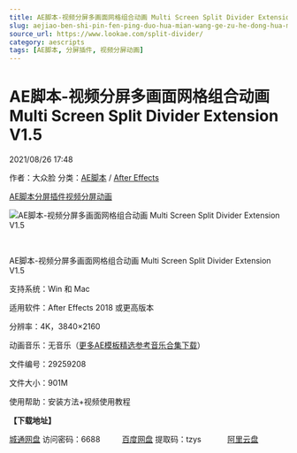 ```yaml
---
title: AE脚本-视频分屏多画面网格组合动画 Multi Screen Split Divider Extension V1.5
slug: aejiao-ben-shi-pin-fen-ping-duo-hua-mian-wang-ge-zu-he-dong-hua-multi-screen-split-divider-extension-v1-5
source_url: https://www.lookae.com/split-divider/
category: aescripts
tags: [AE脚本, 分屏插件, 视频分屏动画]
---
```

# AE脚本-视频分屏多画面网格组合动画 Multi Screen Split Divider Extension V1.5

2021/08/26 17:48

作者：大众脸
分类：[AE脚本](https://www.lookae.com/after-effects/aescripts/) / [After Effects](https://www.lookae.com/after-effects/)

[AE脚本](https://www.lookae.com/tag/ae%e8%84%9a%e6%9c%ac/)[分屏插件](https://www.lookae.com/tag/%e5%88%86%e5%b1%8f%e6%8f%92%e4%bb%b6/)[视频分屏动画](https://www.lookae.com/tag/%e8%a7%86%e9%a2%91%e5%88%86%e5%b1%8f%e5%8a%a8%e7%94%bb/)

![AE脚本-视频分屏多画面网格组合动画 Multi Screen Split Divider Extension V1.5](https://www.lookae.com/wp-content/uploads/2021/08/Multi-Screen-Split-Divider-Extension.jpg "AE脚本-视频分屏多画面网格组合动画 Multi Screen Split Divider Extension V1.5-LookAE.com")

[﻿﻿﻿](https://cloud.video.taobao.com//play/u/705956171/p/1/e/6/t/1/323887525751.mp4)

AE脚本-视频分屏多画面网格组合动画 Multi Screen Split Divider Extension V1.5

支持系统：Win 和 Mac

适用软件：After Effects 2018 或更高版本

分辨率：4K，3840×2160

动画音乐：无音乐（[更多AE模板精选参考音乐合集下载](https://item.taobao.com/item.htm?spm=a1z10.1.w4004-2793089344.4.MUvxbV&id=37289930486)）

文件编号：29259208

文件大小：901M

使用帮助：安装方法+视频使用教程

**【下载地址】**

[城通网盘](https://url62.ctfile.com/f/680462-509552541-4e2acf) 访问密码：6688          [百度网盘](https://pan.baidu.com/s/1CIMbsJ4BJ2z5Jwbood4bnw) 提取码：tzys            [阿里云盘](https://www.aliyundrive.com/s/RNuPop4JbUx)
